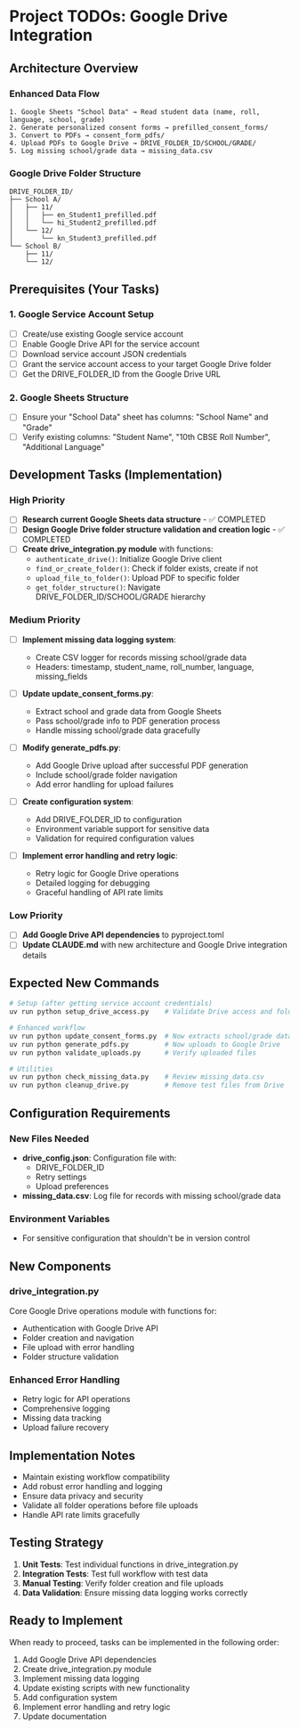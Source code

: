 # Project TODOs: Google Drive Integration

## Architecture Overview

### Enhanced Data Flow
```
1. Google Sheets "School Data" → Read student data (name, roll, language, school, grade)
2. Generate personalized consent forms → prefilled_consent_forms/
3. Convert to PDFs → consent_form_pdfs/
4. Upload PDFs to Google Drive → DRIVE_FOLDER_ID/SCHOOL/GRADE/
5. Log missing school/grade data → missing_data.csv
```

### Google Drive Folder Structure
```
DRIVE_FOLDER_ID/
├── School A/
│   ├── 11/
│   │   ├── en_Student1_prefilled.pdf
│   │   └── hi_Student2_prefilled.pdf
│   └── 12/
│       └── kn_Student3_prefilled.pdf
└── School B/
    ├── 11/
    └── 12/
```

## Prerequisites (Your Tasks)

### 1. Google Service Account Setup
- [ ] Create/use existing Google service account
- [ ] Enable Google Drive API for the service account
- [ ] Download service account JSON credentials
- [ ] Grant the service account access to your target Google Drive folder
- [ ] Get the DRIVE_FOLDER_ID from the Google Drive URL

### 2. Google Sheets Structure
- [ ] Ensure your "School Data" sheet has columns: "School Name" and "Grade"
- [ ] Verify existing columns: "Student Name", "10th CBSE Roll Number", "Additional Language"

## Development Tasks (Implementation)

### High Priority
- [ ] **Research current Google Sheets data structure** - ✅ COMPLETED
- [ ] **Design Google Drive folder structure validation and creation logic** - ✅ COMPLETED
- [ ] **Create drive_integration.py module** with functions:
  - `authenticate_drive()`: Initialize Google Drive client
  - `find_or_create_folder()`: Check if folder exists, create if not
  - `upload_file_to_folder()`: Upload PDF to specific folder
  - `get_folder_structure()`: Navigate DRIVE_FOLDER_ID/SCHOOL/GRADE hierarchy

### Medium Priority
- [ ] **Implement missing data logging system**:
  - Create CSV logger for records missing school/grade data
  - Headers: timestamp, student_name, roll_number, language, missing_fields

- [ ] **Update update_consent_forms.py**:
  - Extract school and grade data from Google Sheets
  - Pass school/grade info to PDF generation process
  - Handle missing school/grade data gracefully

- [ ] **Modify generate_pdfs.py**:
  - Add Google Drive upload after successful PDF generation
  - Include school/grade folder navigation
  - Add error handling for upload failures

- [ ] **Create configuration system**:
  - Add DRIVE_FOLDER_ID to configuration
  - Environment variable support for sensitive data
  - Validation for required configuration values

- [ ] **Implement error handling and retry logic**:
  - Retry logic for Google Drive operations
  - Detailed logging for debugging
  - Graceful handling of API rate limits

### Low Priority
- [ ] **Add Google Drive API dependencies** to pyproject.toml
- [ ] **Update CLAUDE.md** with new architecture and Google Drive integration details

## Expected New Commands

```bash
# Setup (after getting service account credentials)
uv run python setup_drive_access.py    # Validate Drive access and folder structure

# Enhanced workflow
uv run python update_consent_forms.py  # Now extracts school/grade data
uv run python generate_pdfs.py         # Now uploads to Google Drive
uv run python validate_uploads.py      # Verify uploaded files

# Utilities
uv run python check_missing_data.py    # Review missing_data.csv
uv run python cleanup_drive.py         # Remove test files from Drive
```

## Configuration Requirements

### New Files Needed
- **drive_config.json**: Configuration file with:
  - DRIVE_FOLDER_ID
  - Retry settings
  - Upload preferences
- **missing_data.csv**: Log file for records with missing school/grade data

### Environment Variables
- For sensitive configuration that shouldn't be in version control

## New Components

### drive_integration.py
Core Google Drive operations module with functions for:
- Authentication with Google Drive API
- Folder creation and navigation
- File upload with error handling
- Folder structure validation

### Enhanced Error Handling
- Retry logic for API operations
- Comprehensive logging
- Missing data tracking
- Upload failure recovery

## Implementation Notes

- Maintain existing workflow compatibility
- Add robust error handling and logging
- Ensure data privacy and security
- Validate all folder operations before file uploads
- Handle API rate limits gracefully

## Testing Strategy

1. **Unit Tests**: Test individual functions in drive_integration.py
2. **Integration Tests**: Test full workflow with test data
3. **Manual Testing**: Verify folder creation and file uploads
4. **Data Validation**: Ensure missing data logging works correctly

## Ready to Implement

When ready to proceed, tasks can be implemented in the following order:
1. Add Google Drive API dependencies
2. Create drive_integration.py module
3. Implement missing data logging
4. Update existing scripts with new functionality
5. Add configuration system
6. Implement error handling and retry logic
7. Update documentation